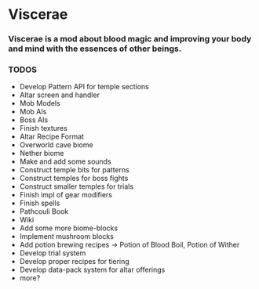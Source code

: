# Viscerae

### Viscerae is a mod about blood magic and improving your body and mind with the essences of other beings.

### TODOS
* Develop Pattern API for temple sections
* Altar screen and handler
* Mob Models
* Mob AIs
* Boss AIs
* Finish textures
* Altar Recipe Format
* Overworld cave biome
* Nether biome
* Make and add some sounds
* Construct temple bits for patterns
* Construct temples for boss fights
* Construct smaller temples for trials
* Finish impl of gear modifiers
* Finish spells
* Pathcouli Book
* Wiki
* Add some more biome-blocks
* Implement mushroom blocks
* Add potion brewing recipes -> Potion of Blood Boil, Potion of Wither
* Develop trial system
* Develop proper recipes for tiering
* Develop data-pack system for altar offerings
* more?
